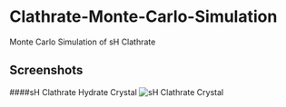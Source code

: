 Clathrate-Monte-Carlo-Simulation
===================

Monte Carlo Simulation of sH Clathrate 

Screenshots
--------

####sH Clathrate Hydrate Crystal
![sH Clathrate Crystal](https://github.com/alexal14/Clathrate-Monte-Carlo-Simulation/img/clathrate_h.gif)

